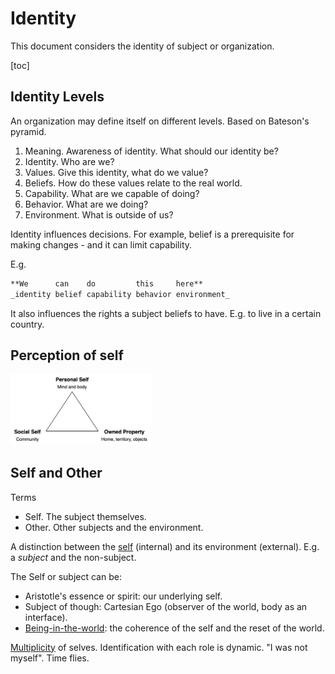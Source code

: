 # Identity

This document considers the identity of subject or organization.

[toc]

## Identity Levels

An organization may define itself on different levels. Based on Bateson's pyramid.

1. Meaning. Awareness of identity. What should our identity be?
2. Identity. Who are we?
3. Values. Give this identity, what do we value?
4. Beliefs. How do these values relate to the real world.
5. Capability. What are we capable of doing?
6. Behavior. What are we doing?
7. Environment. What is outside of us?

Identity influences decisions. For example, belief is a prerequisite for making changes - and it can limit capability.

E.g.

```markdown
**We      can    do         this     here**
_identity belief capability behavior environment_
```

It also influences the rights a subject beliefs to have. E.g. to live in a certain country.



## Perception of self



<img src="../img/personal-social-selves.png" alt="personal-social-selves" style="width:45%;" />



## Self and Other

Terms

- Self. The subject themselves.
- Other. Other subjects and the environment.



A distinction between the [self](https://en.wikipedia.org/wiki/Self) (internal) and its environment (external). E.g. a *subject* and the non-subject.

The Self or subject can be:

- Aristotle's essence or spirit: our underlying self.
- Subject of though: Cartesian Ego (observer of the world, body as an interface).
- [Being-in-the-world](https://en.wikipedia.org/wiki/Dasein): the coherence of the self and the reset of the world.

[Multiplicity](https://en.wikipedia.org/wiki/Posthuman) of selves. Identification with each role is dynamic. "I was not myself". Time flies.

